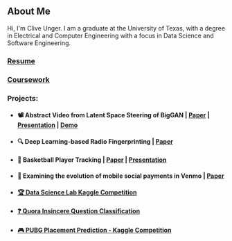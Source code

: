 ## About Me

Hi, I'm Clive Unger. I am a graduate at the University of Texas, with a degree in Electrical and Computer Engineering with a focus in Data Science and Software Engineering. 
<!---
Starting this semester, I am pursuing a Masters through the [BSEE/MSE Integrated Program](http://www.ece.utexas.edu/bsms)
-->

### [Resume](https://cliveunger.github.io/CliveUngerResume.pdf)

### [Coursework](./education.md)

### Projects:

- #### 📽️ Abstract Video from Latent Space Steering of BigGAN | [Paper](./reports/BigGAN_Videos_Report.pdf) | [Presentation](https://docs.google.com/presentation/d/e/2PACX-1vS1bYKvu3R5y2kJFHJEpdyGy8EieVAjQGCHrc74a2eUZjFYJh7qsIiHmhngtScJQmq_d-2Gqj_iywLY/pub?start=false&loop=false&delayms=3000) | [Demo](https://drive.google.com/file/d/1z4F5TKw6YKut5AIcZTFWhXW77IAkgKhf/view?usp=sharing)

- #### 🔍 Deep Learning-based Radio Fingerprinting | [Paper](./reports/Radio_Fingerprinting.pdf)

- #### 🏀 Basketball Player Tracking | [Paper](./reports/Basketball_Player_Tracking.pdf) | [Presentation](https://docs.google.com/presentation/d/e/2PACX-1vT525j_UuNkivVtRqCjYeV2HAox3mmZBAPue019F4AFuEivJcN2BaSKApaNow3s5_GRzLfK2jInE-lw/pub?start=false&loop=false&delayms=3000)

- #### 📱 Examining the evolution of mobile social payments in Venmo | [Paper](./reports/Venmo_Paper.pdf)

- #### [🏆 Data Science Lab Kaggle Competition](./projects/DataScienceLabKaggle.md)

- #### [❓ Quora Insincere Question Classification](https://yuan-chang-ut.github.io/Data-Science-Principles-Final-Project/)

- #### [🎮 PUBG Placement Prediction - Kaggle Competition](https://cliveunger.github.io/EE460J_Final_Project_PUBG/)
